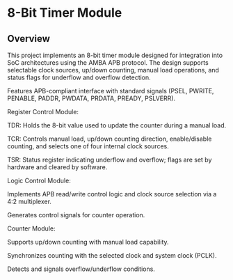 # 8-Bit Timer Module
## Overview
This project implements an 8-bit timer module designed for integration into SoC architectures using the AMBA APB protocol. The design supports selectable clock sources, up/down counting, manual load operations, and status flags for underflow and overflow detection.

Features
APB-compliant interface with standard signals (PSEL, PWRITE, PENABLE, PADDR, PWDATA, PRDATA, PREADY, PSLVERR).

Register Control Module:

TDR: Holds the 8-bit value used to update the counter during a manual load.

TCR: Controls manual load, up/down counting direction, enable/disable counting, and selects one of four internal clock sources.

TSR: Status register indicating underflow and overflow; flags are set by hardware and cleared by software.

Logic Control Module:

Implements APB read/write control logic and clock source selection via a 4:2 multiplexer.

Generates control signals for counter operation.

Counter Module:

Supports up/down counting with manual load capability.

Synchronizes counting with the selected clock and system clock (PCLK).

Detects and signals overflow/underflow conditions.
